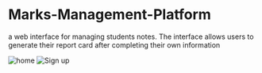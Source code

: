# Marks-Management-Platform

a web interface for managing students notes. The interface allows users to generate their report card after completing their
own information

![home](https://github.com/abdellhakim/Marks-Management-Platform/assets/59414385/356a3b24-c3f1-4fee-8b72-b21cc4d61f2b)
![Sign up](https://github.com/abdellhakim/Marks-Management-Platform/assets/59414385/e1e1b7ac-6cb2-49c2-a011-9215862a2d2f)
